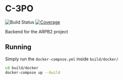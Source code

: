 # C-3PO

![Build Status](https://github.com/arpb2/C-3PO/workflows/CI/badge.svg) 
[![Coverage](https://codecov.io/gh/arpb2/C-3PO/branch/master/graph/badge.svg)](https://codecov.io/gh/arpb2/C-3PO)

Backend for the ARPB2 project

## Running

Simply run the `docker-compose.yml` inside `build/docker/`

```bash
cd build/docker
docker-compose up --build
```
